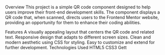 Overview
This project is a simple QR code component designed to help users improve their front-end development skills.
The component displays a QR code that, when scanned, directs users to the Frontend Mentor website, 
providing an opportunity for them to enhance their coding abilities.

Features
A visually appealing layout that centers the QR code and related text.
Responsive design that adapts to different screen sizes.
Clean and modern aesthetic using CSS for styling.
Easy to customize and extend for further development.
Technologies Used
HTML5
CSS3
Gett
